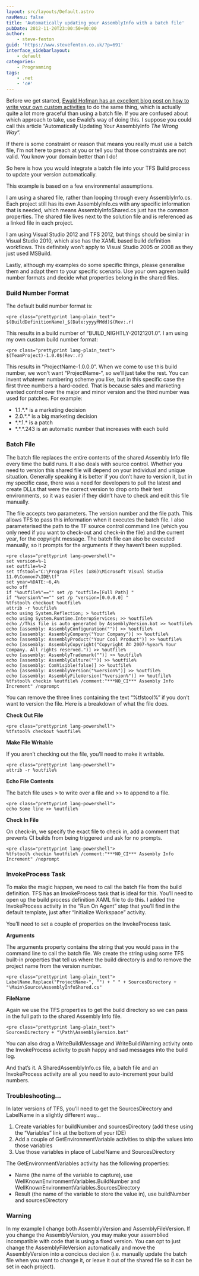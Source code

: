 ```yaml
---
layout: src/layouts/Default.astro
navMenu: false
title: 'Automatically updating your AssemblyInfo with a batch file'
pubDate: 2012-11-20T23:00:50+00:00
author:
    - steve-fenton
guid: 'https://www.stevefenton.co.uk/?p=691'
interface_sidebarlayout:
    - default
categories:
    - Programming
tags:
    - .net
    - 'c#'
---
```


Before we get started, [Ewald Hofman has an excellent blog post on how to write your own custom activities](http://www.ewaldhofman.nl/post/2010/05/13/Customize-Team-Build-2010-e28093-Part-5-Increase-AssemblyVersion.aspx) to do the same thing, which is actually quite a lot more graceful than using a batch file. If you are confused about which approach to take, use Ewald’s way of doing this. I suppose you could call this article “Automatically Updating Your AssemblyInfo *The Wrong Way*“.

If there is some constraint or reason that means you really must use a batch file, I’m not here to preach at you or tell you that those constraints are not valid. You know your domain better than I do!

So here is how you would integrate a batch file into your TFS Build process to update your version automatically.

This example is based on a few environmental assumptions.

I am using a shared file, rather than looping through every AssemblyInfo.cs. Each project still has its own AssemblyInfo.cs with any specific information that is needed, which means AssemblyInfoShared.cs just has the common properties. The shared file lives next to the solution file and is referenced as a linked file in each project.

I am using Visual Studio 2012 and TFS 2012, but things should be similar in Visual Studio 2010, which also has the XAML based build definition workflows. This definitely won’t apply to Visual Studio 2005 or 2008 as they just used MSBuild.

Lastly, although my examples do some specific things, please generalise them and adapt them to your specific scenario. Use your own agreen build number formats and decide what properties belong in the shared files.

### Build Number Format

The default build number format is:

```
<pre class="prettyprint lang-plain_text">
$(BuildDefinitionName)_$(Date:yyyyMMdd)$(Rev:.r)
```
This results in a build number of “BUILD\_NIGHTLY-20121201.0”. I am using my own custom build number format:

```
<pre class="prettyprint lang-plain_text">
$(TeamProject)-1.0.0$(Rev:.r)
```
This results in “ProjectName-1.0.0.0”. When we come to use this build number, we won’t want “ProjectName-“, so we’ll just take the rest. You can invent whatever numbering scheme you like, but in this specific case the first three numbers a hard-coded. That is because sales and marketing wanted control over the major and minor version and the third number was used for patches. For example:

- 1.1.\*.\* is a marketing decision
- 2.0.\*.\* is a big marketing decision
- \*.\*.1.\* is a patch
- \*.\*.\*.243 is an automatic number that increases with each build

### Batch File

The batch file replaces the entire contents of the shared Assembly Info file every time the build runs. It also deals with source control. Whether you need to version this shared file will depend on your individual and unique situation. Generally speaking it is better if you don’t have to version it, but in my specific case, there was a need for developers to pull the latest and create DLLs that were the correct version to drop onto their test environments, so it was easier if they didn’t have to check and edit this file manually.

The file accepts two parameters. The version number and the file path. This allows TFS to pass this information when it executes the batch file. I also parameterised the path to the TF source control command line (which you only need if you want to check-out and check-in the file) and the current year, for the copyright message. The batch file can also be executed manually, so it prompts for the arguments if they haven’t been supplied.

```
<pre class="prettyprint lang-powershell">
set version=%~1
set outfile=%~2
set tfstool="C:\Program Files (x86)\Microsoft Visual Studio 11.0\Common7\IDE\tf"
set year=%DATE:~6,4%
echo off
if "%outfile%"=="" set /p "outfile=[Full Path] "
if "%version%"=="" set /p "version=[0.0.0.0] "
%tfstool% checkout %outfile%
attrib -r %outfile%
echo using System.Reflection; > %outfile%
echo using System.Runtime.InteropServices; >> %outfile%
echo //This file is auto generated by AssemblyVersion.bat >> %outfile%
echo [assembly: AssemblyConfiguration("")] >> %outfile%
echo [assembly: AssemblyCompany("Your Company")] >> %outfile%
echo [assembly: AssemblyProduct("Your Cool Product")] >> %outfile%
echo [assembly: AssemblyCopyright("Copyright Â© 2007-%year% Your Company. All rights reserved.")] >> %outfile%
echo [assembly: AssemblyTrademark("")] >> %outfile%
echo [assembly: AssemblyCulture("")] >> %outfile%
echo [assembly: ComVisible(false)] >> %outfile%
echo [assembly: AssemblyVersion("%version%")] >> %outfile%
echo [assembly: AssemblyFileVersion("%version%")] >> %outfile%
%tfstool% checkin %outfile% /comment:"***NO_CI*** Assembly Info Increment" /noprompt
```
You can remove the three lines containing the text “%tfstool%” if you don’t want to version the file. Here is a breakdown of what the file does.

**Check Out File**

```
<pre class="prettyprint lang-powershell">
%tfstool% checkout %outfile%
```
**Make File Writable**

If you aren’t checking out the file, you’ll need to make it writable.

```
<pre class="prettyprint lang-powershell">
attrib -r %outfile%
```
**Echo File Contents**

The batch file uses &gt; to write over a file and &gt;&gt; to append to a file.

```
<pre class="prettyprint lang-powershell">
echo Some line >> %outfile%
```
**Check In File**

On check-in, we specify the exact file to check in, add a comment that prevents CI builds from being triggered and ask for no prompts.

```
<pre class="prettyprint lang-powershell">
%tfstool% checkin %outfile% /comment:"***NO_CI*** Assembly Info Increment" /noprompt
```
### InvokeProcess Task

To make the magic happen, we need to call the batch file from the build definition. TFS has an InvokeProcess task that is ideal for this. You’ll need to open up the build process definition XAML file to do this. I added the InvokeProcess activity in the “Run On Agent” step that you’ll find in the default template, just after “Initialize Workspace” activity.

You’ll need to set a couple of properties on the InvokeProcess task.

**Arguments**

The arguments property contains the string that you would pass in the command line to call the batch file. We create the string using some TFS built-in properties that tell us where the build directory is and to remove the project name from the version number.

```
<pre class="prettyprint lang-plain_text">
LabelName.Replace("ProjectName-", "") + " " + SourcesDirectory + "\Main\Source\AssemblyInfoShared.cs"
```
**FileName**

Again we use the TFS properties to get the build directory so we can pass in the full path to the shared Assembly Info file.

```
<pre class="prettyprint lang-plain_text">
SourcesDirectory + "\Path\AssemblyVersion.bat"
```
You can also drag a WriteBuildMessage and WriteBuildWarning activity onto the InvokeProcess activity to push happy and sad messages into the build log.

And that’s it. A SharedAssemblyInfo.cs file, a batch file and an InvokeProcess activity are all you need to auto-increment your build numbers.

### Troubleshooting…

In later versions of TFS, you’ll need to get the SourcesDirectory and LabelName in a slightly different way…

1. Create variables for buildNumber and sourcesDirectory (add these using the “Variables” link at the bottom of your IDE)
2. Add a couple of GetEnvironmentVariable activities to ship the values into those variables
3. Use those variables in place of LabelName and SourcesDirectory

The GetEnvironmentVariables activity has the following properties:

- Name (the name of the variable to capture), use WellKnownEnvironmentVariables.BuildNumber and WellKnownEnvironmentVariables.SourcesDirectory
- Result (the name of the variable to store the value in), use buildNumber and sourcesDirectory

### Warning

In my example I change both AssemblyVersion and AssemblyFileVersion. If you change the AssemblyVersion, you may make your assemblied incompatible with code that is using a fixed version. You can opt to just change the AssemblyFileVersion automatically and move the AssemblyVersion into a concious decision (i.e. manually update the batch file when you want to change it, or leave it out of the shared file so it can be set in each project).